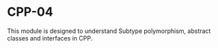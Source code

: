 # CPP-04
This module is designed to understand Subtype polymorphism, abstract classes and interfaces in CPP.

